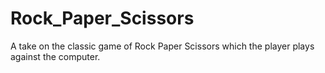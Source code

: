 # Rock_Paper_Scissors

A take on the classic game of Rock Paper Scissors which the player plays against the computer.
